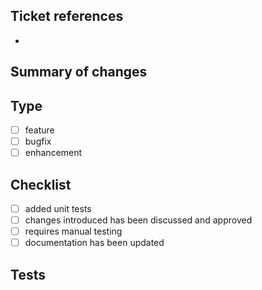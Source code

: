 <!--
    Title your pull request with the following:
        <ticket-id> <ticket-name>

    If your pull request is not yet ready for reviewing*:
        [WIP] <ticket-id> <ticket-name>

    If your pull request should be ignored by the CI but is ready for reviewing*:
        [CI SKIP] <ticket-id> <ticket-name>

    *Note that the CI will ignore pull requests with either "[WIP]",
    "[CI SKIP]", or "[SKIP CI]" on the PR title (case insensitive).
-->

## Ticket references
- [](https://freedom.myjetbrains.com/youtrack/issue/)

## Summary of changes
<!--
    Describe the change and why it was introduced. Ideally, this will also be
    used as the commit message when we do squash merge.

    This is better presented in paragraph form. Only use bullet form when
    enumerating specific parts of the change.

    Include screenshots, if possible.
-->
## Type
- [ ] feature
- [ ] bugfix
- [ ] enhancement

## Checklist
<!--
     Mark the things that have been followed.
-->
- [ ] added unit tests
- [ ] changes introduced has been discussed and approved
- [ ] requires manual testing
- [ ] documentation has been updated

## Tests
<!--
    Include this if we need manual testing and not a unit test.
    If the tests do not reach 10 lines, add it here, else move it to a document and link it to this section.
-->
